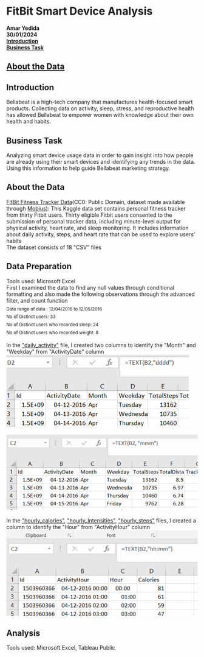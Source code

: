 # **FitBit Smart Device Analysis**
**Amar Yedida**<br>
**30/01/2024**<br>
[**Introduction**](#introduction)  
[**Business Task**](#business-task)  
## [**About the Data**](#about-the-data)

## Introduction<br>
Bellabeat is a high-tech company that manufactures health-focused smart products. Collecting data on activity, sleep, stress, and reproductive health has allowed Bellabeat to empower women with knowledge about their own health and habits.
## Business Task <br>
Analyzing smart device usage data in order to gain insight into how people are already using their smart devices and identifying any trends in the data. Using this information to help guide Bellabeat marketing strategy.<br>
## About the Data
<a href="https://www.kaggle.com/datasets/arashnic/fitbit">FitBit Fitness Tracker Data</a>(CC0: Public Domain, dataset made available through <a href="https://www.kaggle.com/arashnic">Mobius)</a>: This Kaggle data set contains personal fitness tracker from thirty Fitbit users. Thirty eligible Fitbit users consented to the submission of personal tracker data, including minute-level output for physical activity, heart rate, and sleep monitoring. It includes information about daily activity, steps, and heart rate that can be used to explore users’ habits <br>
The dataset consists of 18 "CSV" files
## Data Preparation
Tools used: Microsoft Excel <br> 
First I examined the data to find any null values through conditional formatting and also made the following observations through the advanced filter, and count function <br>
<sub> Date range of data : 12/04/2016 to 12/05/2016  <br>
No of Distinct users: 33<br>
No of Distinct users who recorded sleep: 24 <br>
No of Distinct users who recorded weight: 8</sub><br>
<br>
In the ["daily_activity"](cleaned%20data/daily_activity.csv) file, I created two columns to identify the "Month" and "Weekday" from "ActivityDate" column <br>
![day_formula](Images/Formula_date.png)<br>
<br>![month_formula](Images/Formula_month.png)<br>
<br>
In the ["hourly_calories"](cleaned%20data/hourly_calories.csv), ["hourly_Intensities"](cleaned%20data/hourly_Intensities.csv), ["hourly_steps"](cleaned%20data/hourly_steps.csv) files, I created a column to identify the "Hour" from "ActivityHour" column<br>
![hour_formula](Images/Formula_hour.png) <br>
## Analysis
Tools used: Microsoft Excel, Tableau Public




